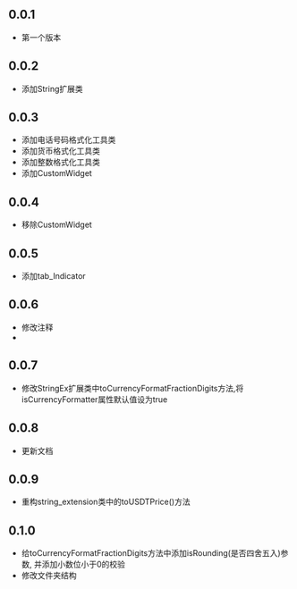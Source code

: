 ## 0.0.1

* 第一个版本

## 0.0.2

* 添加String扩展类

## 0.0.3

* 添加电话号码格式化工具类
* 添加货币格式化工具类
* 添加整数格式化工具类
* 添加CustomWidget

## 0.0.4

* 移除CustomWidget

## 0.0.5

* 添加tab_Indicator

## 0.0.6

* 修改注释
* 
## 0.0.7

* 修改StringEx扩展类中toCurrencyFormatFractionDigits方法,将isCurrencyFormatter属性默认值设为true

## 0.0.8

* 更新文档

## 0.0.9

* 重构string_extension类中的toUSDTPrice()方法

## 0.1.0

* 给toCurrencyFormatFractionDigits方法中添加isRounding(是否四舍五入)参数, 并添加小数位小于0的校验
* 修改文件夹结构

